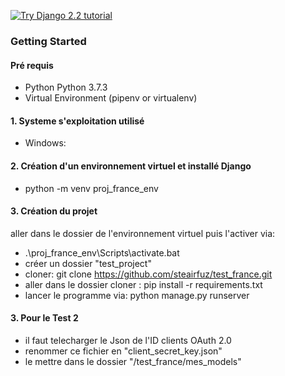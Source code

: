 [![Try Django 2.2 tutorial](https://static.codingforentrepreneurs.com/media/projects/try-django-22/images/share/try_django_2_2_share.jpg)](https://www.codingforentrepreneurs.com/projects/try-django-22)


### Getting Started

#### Pré requis
- Python Python 3.7.3
- Virtual Environment (pipenv or virtualenv)


#### 1. Systeme s'exploitation utilisé
- Windows: 


#### 2. Création d'un environnement virtuel et installé Django
- python -m venv proj_france_env


#### 3. Création du projet

aller dans le dossier de l'environnement virtuel puis l'activer via: 
- .\proj_france_env\Scripts\activate.bat
- créer un dossier  "test_project"
- cloner: git clone https://github.com/steairfuz/test_france.git
- aller dans le dossier cloner :  pip install -r requirements.txt
- lancer le programme via: python manage.py runserver

#### 3. Pour le Test 2
- il faut telecharger le Json de l'ID clients OAuth 2.0
- renommer ce fichier en "client_secret_key.json"
- le mettre dans le dossier "/test_france/mes_models"







